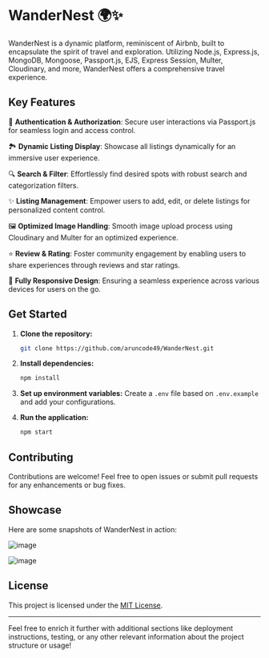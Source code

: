 # WanderNest 🌍✨

WanderNest is a dynamic platform, reminiscent of Airbnb, built to encapsulate the spirit of travel and exploration. Utilizing Node.js, Express.js, MongoDB, Mongoose, Passport.js, EJS, Express Session, Multer, Cloudinary, and more, WanderNest offers a comprehensive travel experience.

## Key Features

🔐 **Authentication & Authorization**: Secure user interactions via Passport.js for seamless login and access control.

🏞️ **Dynamic Listing Display**: Showcase all listings dynamically for an immersive user experience.

🔍 **Search & Filter**: Effortlessly find desired spots with robust search and categorization filters.

✨ **Listing Management**: Empower users to add, edit, or delete listings for personalized content control.

🖼️ **Optimized Image Handling**: Smooth image upload process using Cloudinary and Multer for an optimized experience.

⭐ **Review & Rating**: Foster community engagement by enabling users to share experiences through reviews and star ratings.

📱 **Fully Responsive Design**: Ensuring a seamless experience across various devices for users on the go.

## Get Started

1. **Clone the repository:**
    ```bash
    git clone https://github.com/aruncode49/WanderNest.git
    ```

2. **Install dependencies:**
    ```bash
    npm install
    ```

3. **Set up environment variables:**
    Create a `.env` file based on `.env.example` and add your configurations.

4. **Run the application:**
    ```bash
    npm start
    ```

## Contributing

Contributions are welcome! Feel free to open issues or submit pull requests for any enhancements or bug fixes.

## Showcase

Here are some snapshots of WanderNest in action:

![image](https://github.com/aruncode49/WanderNest/assets/112400317/f83fb296-d637-49d5-8a1b-277336562990)

![image](https://github.com/aruncode49/WanderNest/assets/112400317/cc35ba98-eb11-4497-aa85-20671a5b35f4)


## License

This project is licensed under the [MIT License](link-to-license).

---

Feel free to enrich it further with additional sections like deployment instructions, testing, or any other relevant information about the project structure or usage!

